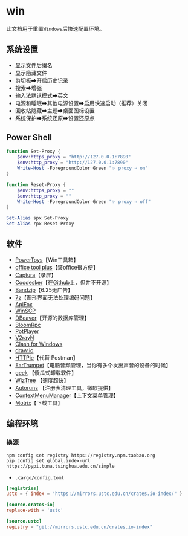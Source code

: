 # win

此文档用于重置`Windows`后快速配置环境。

## 系统设置

- 显示文件后缀名
- 显示隐藏文件
- 剪切板➡开启历史记录
- 搜索➡增强
- 输入法默认模式➡英文
- 电源和睡眠➡其他电源设置➡启用快速启动（推荐）关闭
- 回收站隐藏➡主题➡桌面图标设置
- 系统保护➡系统还原➡设置还原点

## Power Shell

```powershell
function Set-Proxy {
    $env:https_proxy = "http://127.0.0.1:7890"
    $env:http_proxy = "http://127.0.0.1:7890"
    Write-Host -ForegroundColor Green "✨ proxy ⇒ on"
}

function Reset-Proxy {
    $env:https_proxy = ""
    $env:http_proxy = ""
    Write-Host -ForegroundColor Green "✨ proxy ⇒ off"
}

Set-Alias spx Set-Proxy
Set-Alias rpx Reset-Proxy
```

## 软件

- [PowerToys](https://docs.microsoft.com/zh-cn/windows/powertoys/)【Win工具箱】
- [office tool plus](https://otp.landian.vip/zh-cn/)【装office很方便】
- [Captura](https://github.com/MathewSachin/Captura)【录屏】
- [Coodesker](https://www.coodesker.com/)【在[Github](https://github.com/coodesker/coodesker-desktop)上，但并不开源】
- [Bandzip](http://www.bandisoft.com/)【6.25无广告】
- [7z](https://www.7-zip.org/)【图形界面无法处理编码问题】
- [ApiFox](https://www.apifox.cn/)
- [WinSCP](https://winscp.net/eng/docs/lang:chs)
- [DBeaver](https://dbeaver.io/)【开源的数据库管理】
- [BloomRpc](https://github.com/bloomrpc/bloomrpc)
- [PotPlayer](https://potplayer.daum.net/?lang=zh_CN)
- [V2rayN](https://github.com/2dust/v2rayN/releases)
- [Clash for Windows](https://github.com/Fndroid/clash_for_windows_pkg/releases)
- [draw.io](https://app.diagrams.net/)
- [HTTPie](https://httpie.io/)【代替 Postman】
- [EarTrumpet](https://eartrumpet.app/)【电脑音频管理，当你有多个发出声音的设备的时候】
- [geek](https://geekuninstaller.com/) 【傻瓜式卸载软件】
- [WizTree](https://www.diskanalyzer.com/download) 【速度超快】
- [Autoruns](https://learn.microsoft.com/en-us/sysinternals/downloads/autoruns) 【注册表清理工具，微软提供】
- [ContextMenuManager](https://gitee.com/BluePointLilac/ContextMenuManager/releases)【上下文菜单管理】
- [Motrix](https://motrix.app/zh-CN/)【下载工具】

## 编程环境

### 换源

```pwsh
npm config set registry https://registry.npm.taobao.org
pip config set global.index-url https://pypi.tuna.tsinghua.edu.cn/simple
```

- `.cargo/config.toml`

```toml
[registries]
ustc = { index = "https://mirrors.ustc.edu.cn/crates.io-index/" }

[source.crates-io]
replace-with = 'ustc'

[source.ustc]
registry = "git://mirrors.ustc.edu.cn/crates.io-index"
```

